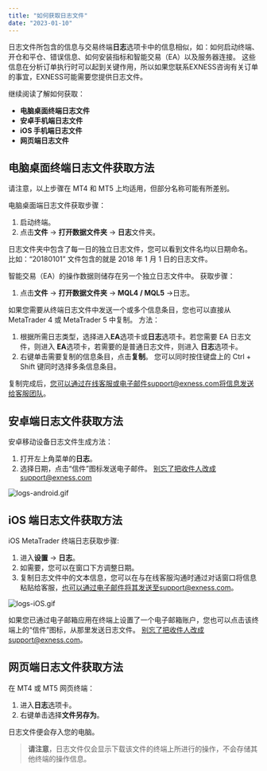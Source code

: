 ```yaml
---
title: "如何获取日志文件"
date: "2023-01-10"
---
```


日志文件所包含的信息与交易终端**日志**选项卡中的信息相似，如：如何启动终端、开仓和平仓、错误信息、如何安装指标和智能交易（EA）以及服务器连接。 这些信息在分析订单执行时可以起到关键作用，所以如果您联系EXNESS咨询有关订单的事宜，EXNESS可能需要您提供日志文件。

继续阅读了解如何获取：

- **电脑桌面终端日志文件**
- **安卓手机端日志文件**
- **iOS 手机端日志文件**
- **网页端日志文件**

## 电脑桌面终端日志文件获取方法

请注意，以上步骤在 MT4 和 MT5 上均适用，但部分名称可能有所差别。

电脑桌面端日志文件获取步骤：

1. 启动终端。
2. 点击**文件** → **打开数据文件夹** → **日志**文件夹。

日志文件夹中包含了每一日的独立日志文件，您可以看到文件名均以日期命名。 比如：“20180101” 文件包含的就是 2018 年 1 月 1 日的日志文件。

智能交易（EA）的操作数据则储存在另一个独立日志文件中。 获取步骤：

1. 点击**文件** → **打开数据文件夹** → **MQL4 / MQL5** →日志。

如果您需要从终端日志文件中发送一个或多个信息条目，您也可以直接从 MetaTrader 4 或 MetaTrader 5 中复制。 方法：

1. 根据所需日志类型，选择进入**EA**选项卡或**日志**选项卡。若您需要 EA 日志文件，则进入 **EA**选项卡，若需要的是普通日志文件，则进入 **日志**选项卡。
2. 右键单击需要复制的信息条目，点击**复制**。 您可以同时按住键盘上的 Ctrl + Shift 键同时选择多条信息条目。

复制完成后，您可以通过在线客服或电子邮件support@exness.com将信息发送给客服团队。

## 安卓端日志文件获取方法

安卓移动设备日志文件生成方法：

1. 打开左上角菜单的**日志**。
2. 选择日期，点击“信件”图标发送电子邮件。 别忘了把收件人改成support@exness.com

![logs-android.gif](https://get.exness.help/hc/article_attachments/360016527531/logs-android.gif)

## iOS 端日志文件获取方法

iOS MetaTrader 终端日志获取步骤:

1. 进入**设置** → **日志**。
2. 如需要，您可以在窗口下方调整日期。
3. 复制日志文件中的文本信息，您可以在与在线客服沟通时通过对话窗口将信息粘贴给客服，也可以通过电子邮件将其发送至support@exness.com。

![logs-iOS.gif](https://get.exness.help/hc/article_attachments/360016476472/logs-iOS.gif)

如果您已通过电子邮箱应用在终端上设置了一个电子邮箱账户，您也可以点击该终端上的“信件”图标，从那里发送日志文件。 别忘了把收件人改成support@exness.com。

## 网页端日志文件获取方法

在 MT4 或 MT5 网页终端：

1. 进入**日志**选项卡。
2. 右键单击选择**文件另存为**。

日志文件便会存入您的电脑。

> **请注意**，日志文件仅会显示下载该文件的终端上所进行的操作，不会存储其他终端的操作信息。
